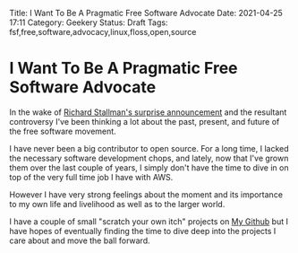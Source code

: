 Title: I Want To Be A Pragmatic Free Software Advocate
Date: 2021-04-25 17:11
Category: Geekery
Status: Draft
Tags: fsf,free,software,advocacy,linux,floss,open,source

# I Want To Be A Pragmatic Free Software Advocate

In the wake of [Richard Stallman's surprise announcement](https://arstechnica.com/gadgets/2021/04/free-software-foundation-and-rms-issue-statements-on-stallmans-return/) and the resultant controversy I've been thinking a lot about the past, present, and future of the free software movement.

I have never been a big contributor to open source. For a long time, I lacked the necessary software development chops, and lately, now that I've grown them over the last couple of years, I simply don't have the time to dive in on top of the very full time job I have with AWS.

However I have very strong feelings about the moment and its importance to my own life and livelihood as well as to the larger world.

I have a couple of small "scratch your own itch" projects on [My Github](https://github.com/feoh) but I have hopes of eventually finding the time to dive deep into the projects I care about and move the ball forward.
